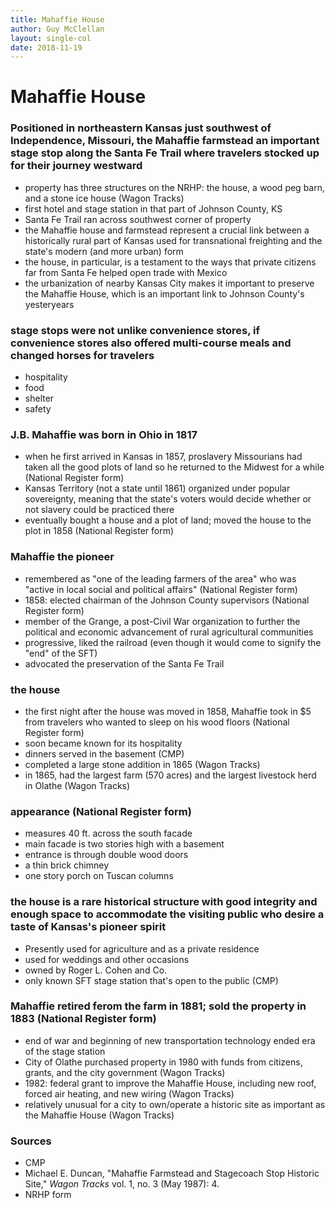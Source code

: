 ```yaml
---
title: Mahaffie House
author: Guy McClellan
layout: single-col
date: 2018-11-19
---
```


# Mahaffie House

### Positioned in northeastern Kansas just southwest of Independence, Missouri, the Mahaffie farmstead an important stage stop along the Santa Fe Trail where travelers stocked up for their journey westward
- property has three structures on the NRHP: the house, a wood peg barn, and a stone ice house (Wagon Tracks)
- first hotel and stage station in that part of Johnson County, KS
- Santa Fe Trail ran across southwest corner of property
- the Mahaffie house and farmstead represent a crucial link between a historically rural part of Kansas used for transnational freighting and the state's modern (and more urban) form
- the house, in particular, is a testament to the ways that private citizens far from Santa Fe helped open trade with Mexico
- the urbanization of nearby Kansas City makes it important to preserve the Mahaffie House, which is an important link to Johnson County's yesteryears

### stage stops were not unlike convenience stores, if convenience stores also offered multi-course meals and changed horses for travelers
- hospitality
- food 
- shelter
- safety

### J.B. Mahaffie was born in Ohio in 1817
- when he first arrived in Kansas in 1857, proslavery Missourians had taken all the good plots of land so he returned to the Midwest for a while (National Register form)
- Kansas Territory (not a state until 1861) organized under popular sovereignty, meaning that the state's voters would decide whether or not slavery could be practiced there
- eventually bought a house and a plot of land; moved the house to the plot in 1858 (National Register form)

### Mahaffie the pioneer
- remembered as "one of the leading farmers of the area" who was "active in local social and political affairs" (National Register form)
- 1858: elected chairman of the Johnson County supervisors (National Register form)
- member of the Grange, a post-Civil War organization to further the political and economic advancement of rural agricultural communities
- progressive, liked the railroad (even though it would come to signify the "end" of the SFT)
- advocated the preservation of the Santa Fe Trail

### the house
- the first night after the house was moved in 1858, Mahaffie took in $5 from travelers who wanted to sleep on his wood floors (National Register form)
- soon became known for its hospitality
- dinners served in the basement (CMP)
- completed a large stone addition in 1865 (Wagon Tracks)
- in 1865, had the largest farm (570 acres) and the largest livestock herd in Olathe (Wagon Tracks)


### appearance (National Register form)
- measures 40 ft. across the south facade 
- main facade is two stories high with a basement
- entrance is through double wood doors
- a thin brick chimney
- one story porch on Tuscan columns

### the house is a rare historical structure with good integrity and enough space to accommodate the visiting public who desire a taste of Kansas's pioneer spirit
- Presently used for agriculture and as a private residence
- used for weddings and other occasions
- owned by Roger L. Cohen and Co.
- only known SFT stage station that's open to the public (CMP)

### Mahaffie retired ferom the farm in 1881; sold the property in 1883 (National Register form)
- end of war and beginning of new transportation technology ended era of the stage station
- City of Olathe purchased property in 1980 with funds from citizens, grants, and the city government (Wagon Tracks)
- 1982: federal grant to improve the Mahaffie House, including new roof, forced air heating, and new wiring (Wagon Tracks)
- relatively unusual for a city to own/operate a historic site as important as the Mahaffie House (Wagon Tracks)

### Sources
- CMP
- Michael E. Duncan, "Mahaffie Farmstead and Stagecoach Stop Historic Site," _Wagon Tracks_ vol. 1, no. 3 (May 1987): 4.
- NRHP form
